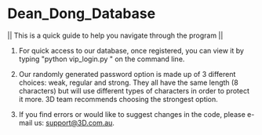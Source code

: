 # Dean_Dong_Database

|| This is a quick guide to help you navigate through the program ||

1. For quick access to our database, once registered, you can view it by typing "python vip_login.py <username> <password>" on the command line.

2. Our randomly generated password option is made up of 3 different choices: weak, regular and strong. They all have the same length (8 characters) but will use different types of characters in order to protect it more. 3D team recommends choosing the strongest option.

3. If you find errors or would like to suggest changes in the code, please e-mail us: support@3D.com.au.
